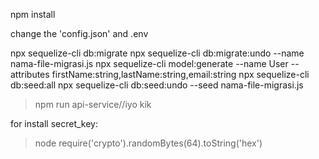 npm install

change the 'config.json' and .env

npx sequelize-cli db:migrate
npx sequelize-cli db:migrate:undo --name nama-file-migrasi.js
npx sequelize-cli model:generate --name User --attributes firstName:string,lastName:string,email:string
npx sequelize-cli db:seed:all
npx sequelize-cli db:seed:undo --seed nama-file-migrasi.js

> npm run api-service//iyo kik

for install secret_key:

> node
> require('crypto').randomBytes(64).toString('hex')

